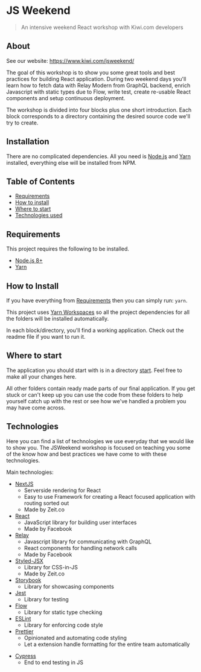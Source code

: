 # JS Weekend

> An intensive weekend React workshop with Kiwi.com developers

## About

See our website: https://www.kiwi.com/jsweekend/

The goal of this workshop is to show you some great tools and best practices for
building React application. During two weekend days you'll learn how to fetch
data with Relay Modern from GraphQL backend, enrich Javascript with static
types due to Flow, write test, create re-usable React components and setup
continuous deployment.

The workshop is divided into four blocks plus one short introduction. Each block
corresponds to a directory containing the desired source code we'll try to create.

## Installation

There are no complicated dependencies. All you need is [Node.js](https://nodejs.org/en/)
and [Yarn](https://yarnpkg.com/en/) installed, everything else will be installed
from NPM.

## Table of Contents

* [Requirements](#requirements)
* [How to install](#how-to-install)
* [Where to start](#where-to-start)
* [Technologies used](#technologies)

## Requirements

This project requires the following to be installed.

* [Node.js 8+](https://nodejs.org/en/)
* [Yarn](https://yarnpkg.com/en/docs/install)

## How to Install

If you have everything from [Requirements](#requirements) then you can simply run: `yarn`.

This project uses [Yarn Workspaces](https://yarnpkg.com/lang/en/docs/workspaces/) so all the project dependencies for all the folders will be installed automatically.

In each block/directory, you'll find a working application. Check out the readme
file if you want to run it.

## Where to start

The application you should start with is in a directory
[start](https://github.com/kiwicom/jsweekend/tree/master/start). Feel free to make all your changes here.

All other folders contain ready made parts of our final application. If you get stuck or can't keep up you can use the code from these folders to help yourself catch up with the rest or see how we've handled a problem you may have come across.

## Technologies

Here you can find a list of technologies we use everyday that we would like to show you. The JSWeekend workshop is focused on teaching you some of the know how and best practices we have come to with these technologies.

Main technologies:

* [NextJS](https://github.com/zeit/next.js/)
  * Serverside rendering for React
  * Easy to use Framework for creating a React focused application with routing sorted out
  * Made by Zeit.co
* [React](https://reactjs.org/)
  * JavaScript library for building user interfaces
  * Made by Facebook
* [Relay](https://facebook.github.io/relay/)
  * Javascript library for communicating with GraphQL
  * React components for handling network calls
  * Made by Facebook
* [Styled-JSX](https://github.com/zeit/styled-jsx)
  * Library for CSS-in-JS
  * Made by Zeit.co
* [Storybook](https://github.com/storybooks/storybook)
  * Library for showcasing components
* [Jest](https://facebook.github.io/jest/)
  * Library for testing
* [Flow](https://flow.org/)
  * Library for static type checking
* [ESLint](https://eslint.org/)
  * Library for enforcing code style
* [Prettier](https://prettier.io)
  * Opinionated and automating code styling
  * Let a extension handle formatting for the entire team automatically

- [Cypress](https://www.cypress.io)
  * End to end testing in JS
